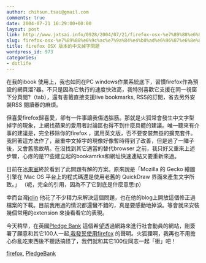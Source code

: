 ```yaml
---
author: chihsun.tsai@gmail.com
comments: true
date: 2004-07-21 16:29:00+00:00
layout: post
link: http://www.jxtsai.info/0928/2004/07/21/firefox-osx-%e7%89%88%e6%9c%ac%e7%9a%84%e4%b8%ad%e6%96%87%e6%8e%89%e5%ad%97%e5%95%8f%e9%a1%8c/
slug: firefox-osx-%e7%89%88%e6%9c%ac%e7%9a%84%e4%b8%ad%e6%96%87%e6%8e%89%e5%ad%97%e5%95%8f%e9%a1%8c
title: firefox OSX 版本的中文掉字問題
wordpress_id: 973
categories:
- dotlife
---
```


在我的ibook 使用上，我也如同在PC windows作業系統底下，習慣firefox作為預設的網頁溜?器。不只是因為它執行的速度快效高，我特別喜歡它支援在同一視窗下分頁閱?（tab），還有書籤直接支援live bookmarks, RSS的訂閱，省去另外安裝RSS 閱讀器的麻煩。  
  
但喜愛firefox歸喜愛，卻有一件事讓我傷透腦筋。那就是火狐常會發生中文字型掉字的現象，上網找蘋果的愛用者討論區也得不到什麼具體的建議。唯一聽來有介事的建議是，完全移除你的firefox ，選用英文版，否不要安裝無益的擴充套件。我照著這方法作了，嚴重中文掉字的現像好像暫時得到了改善，但是過了一陣子後，又會舊態故萌。在沒找到其它適當的替代browser 之前，我只好又重來上述步驟，心疼的是??些建立起的bookamrks和網址快速連結又要重新來過。  
  
日前在[冰果室](http://self.jxtsai.info/)終於看到了此問題有解的方案。原來說是「Mozilla 的 Gecko 繪圖引擎在 Mac OS 平台上的程式碼還是使用老舊的 QuickDraw 界面來產生文字所致。」 （呃，完全的引用，因為不了它到底是什麼意思:p）  
  
幸而台灣[jclin](http://www.jxtsai.info/blog/) 他花了不少精力來解決這個問題，也在他的blog上開放這個修正過檔案的下載。目前我用過的情況都還蠻不錯的，真是要感動地掉淚。等會就來安裝幾個常用的extension  來操看看它的表現。  
  
今天稍早，在英國[Pledge Bank](http://www.jxtsai.info/blog/) 這個希望透過網路來進行社會動員的網站，剛簽署了願意和其它100人一起[ 我發誓使用firefox](http://www.jxtsai.info/blog/) 的聲明。火狐狸啊，我再也不用擔心你亂吃東西後不聽話搞怪了，我們就和其它100位同志一起「衝」吧！  
  
[firefox](http://www.jxtsai.info/), [PledgeBank](http://www.jxtsai.info/)
